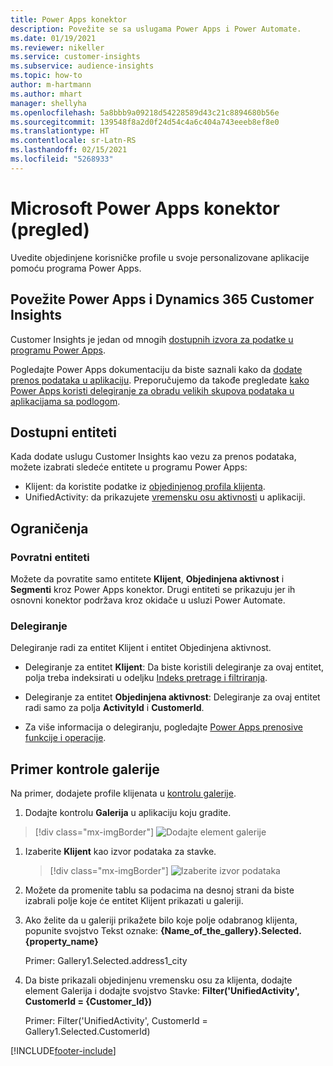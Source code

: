 ```yaml
---
title: Power Apps konektor
description: Povežite se sa uslugama Power Apps i Power Automate.
ms.date: 01/19/2021
ms.reviewer: nikeller
ms.service: customer-insights
ms.subservice: audience-insights
ms.topic: how-to
author: m-hartmann
ms.author: mhart
manager: shellyha
ms.openlocfilehash: 5a8bbb9a09218d54228589d43c21c8894680b56e
ms.sourcegitcommit: 139548f8a2d0f24d54c4a6c404a743eeeb8ef8e0
ms.translationtype: HT
ms.contentlocale: sr-Latn-RS
ms.lasthandoff: 02/15/2021
ms.locfileid: "5268933"
---
```

# <a name="microsoft-power-apps-connector-preview"></a>Microsoft Power Apps konektor (pregled)

Uvedite objedinjene korisničke profile u svoje personalizovane aplikacije pomoću programa Power Apps.

## <a name="connect-power-apps-and-dynamics-365-customer-insights"></a>Povežite Power Apps i Dynamics 365 Customer Insights

Customer Insights je jedan od mnogih [dostupnih izvora za podatke u programu Power Apps](https://docs.microsoft.com/powerapps/maker/canvas-apps/working-with-data-sources).

Pogledajte Power Apps dokumentaciju da biste saznali kako da [dodate prenos podataka u aplikaciju](https://docs.microsoft.com/powerapps/maker/canvas-apps/add-data-connection). Preporučujemo da takođe pregledate [kako Power Apps koristi delegiranje za obradu velikih skupova podataka u aplikacijama sa podlogom](https://docs.microsoft.com/powerapps/maker/canvas-apps/delegation-overview).

## <a name="available-entities"></a>Dostupni entiteti

Kada dodate uslugu Customer Insights kao vezu za prenos podataka, možete izabrati sledeće entitete u programu Power Apps:

- Klijent: da koristite podatke iz [objedinjenog profila klijenta](customer-profiles.md).
- UnifiedActivity: da prikazujete [vremensku osu aktivnosti](activities.md) u aplikaciji.

## <a name="limitations"></a>Ograničenja

### <a name="retrievable-entities"></a>Povratni entiteti

Možete da povratite samo entitete **Klijent**, **Objedinjena aktivnost** i **Segmenti** kroz Power Apps konektor. Drugi entiteti se prikazuju jer ih osnovni konektor podržava kroz okidače u usluzi Power Automate.  

### <a name="delegation"></a>Delegiranje

Delegiranje radi za entitet Klijent i entitet Objedinjena aktivnost. 

- Delegiranje za entitet **Klijent**: Da biste koristili delegiranje za ovaj entitet, polja treba indeksirati u odeljku [Indeks pretrage i filtriranja](search-filter-index.md).  

- Delegiranje za entitet **Objedinjena aktivnost**: Delegiranje za ovaj entitet radi samo za polja **ActivityId** i **CustomerId**.  

- Za više informacija o delegiranju, pogledajte [Power Apps prenosive funkcije i operacije](https://docs.microsoft.com/connectors/commondataservice/#power-apps-delegable-functions-and-operations-for-the-cds-for-apps). 

## <a name="example-gallery-control"></a>Primer kontrole galerije

Na primer, dodajete profile klijenata u [kontrolu galerije](https://docs.microsoft.com/powerapps/maker/canvas-apps/add-gallery).

1. Dodajte kontrolu **Galerija** u aplikaciju koju gradite.

> [!div class="mx-imgBorder"]
> ![Dodajte element galerije](media/connector-powerapps9.png "Dodajte element galerije")

1. Izaberite **Klijent** kao izvor podataka za stavke.

    > [!div class="mx-imgBorder"]
    > ![Izaberite izvor podataka](media/choose-datasource-powerapps.png "Izaberite izvor podataka")

1. Možete da promenite tablu sa podacima na desnoj strani da biste izabrali polje koje će entitet Klijent prikazati u galeriji.

1. Ako želite da u galeriji prikažete bilo koje polje odabranog klijenta, popunite svojstvo Tekst oznake: **{Name_of_the_gallery}.Selected.{property_name}**

    Primer: Gallery1.Selected.address1_city

1. Da biste prikazali objedinjenu vremensku osu za klijenta, dodajte element Galerija i dodajte svojstvo Stavke: **Filter('UnifiedActivity', CustomerId = {Customer_Id})**

    Primer: Filter('UnifiedActivity', CustomerId = Gallery1.Selected.CustomerId)


[!INCLUDE[footer-include](../includes/footer-banner.md)]
